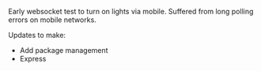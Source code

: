 Early websocket test to turn on lights via mobile. Suffered from long polling errors on mobile networks. 

Updates to make: 
- Add package management
- Express
